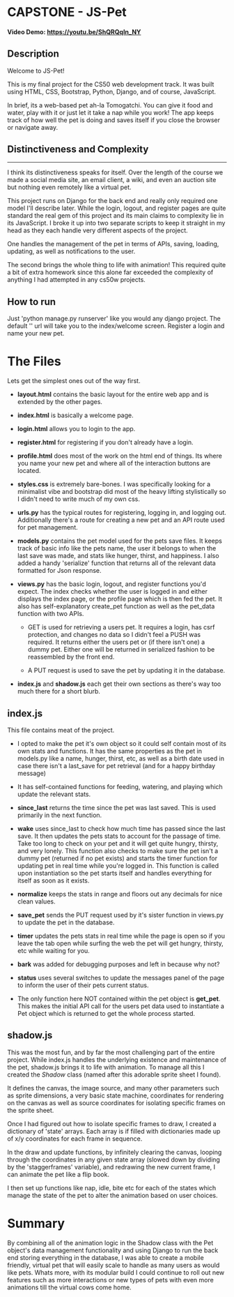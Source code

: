 CAPSTONE - JS-Pet
====
#### Video Demo:  <https://youtu.be/ShQRQqIn_NY>
Description
----
Welcome to JS-Pet!

This is my final project for the CS50 web development track. It was built using HTML, CSS, Bootstrap, Python, Django, and of course, JavaScript.

In brief, its a web-based pet ah-la Tomogatchi.
You can give it food and water, play with it or just let it take a nap while you work! The app keeps track of how well the pet is doing and saves itself if you close the browser or navigate away.

Distinctiveness and Complexity
----
****
I think its distinctiveness speaks for itself. Over the length of the course we made a social media site, an email client, a wiki, and even an auction site but nothing even remotely like a virtual pet.

This project runs on Django for the back end and really only required one model I'll describe later. While the login, logout, and register pages are quite standard the real gem of this project and its main claims to complexity lie in its JavaScript. I broke it up into two separate scripts to keep it straight in my head as they each handle very different aspects of the project.

One handles the management of the pet in terms of APIs, saving, loading, updating, as well as notifications to the user.

The second brings the whole thing to life with animation! This required quite a bit of extra homework since this alone far exceeded the complexity of anything I had attempted in any cs50w projects.

How to run
----
Just 'python manage.py runserver' like you would any django project. The default '' url will take you to the index/welcome screen. Register a login and name your new pet.

The Files
====
Lets get the simplest ones out of the way first.
* __layout.html__ contains the basic layout for the entire web app and is extended by the other pages.

* __index.html__ is basically a welcome page.
* __login.html__ allows you to login to the app.
* __register.html__ for registering if you don't already have a login.
* __profile.html__ does most of the work on the html end of things. Its where you name your new pet and where all of the interaction buttons are located.
* __styles.css__ is extremely bare-bones. I was specifically looking for a minimalist vibe and bootstrap did most of the heavy lifting stylistically so I didn't need to write much of my own css.
* __urls.py__ has the typical routes for registering, logging in, and logging out. Additionally there's a route for creating a new pet and an API route used for pet management.
* __models.py__ contains the pet model used for the pets save files. It keeps track of basic info like the pets name, the user it belongs to when the last save was made, and stats like hunger, thirst, and happiness. I also added a handy 'serialize' function that returns all of the relevant data formatted for Json response.
* __views.py__ has the basic login, logout, and register functions you'd expect. The index checks whether the user is logged in and either displays the index page, or the profile page which is then fed the pet. It also has self-explanatory create_pet function as well as the pet_data function with two APIs.
    * GET is used for retrieving a users pet. It requires a login, has csrf protection, and changes no data so I didn't feel a PUSH was required. It returns either the users pet or (if there isn't one) a dummy pet. Either one will be returned in serialized fashion to be reassembled by the front end.
  
    * A PUT request is used to save the pet by updating it in the database.
* __index.js__ and __shadow.js__ each get their own sections as there's way too much there for a short blurb.

index.js
----
This file contains meat of the project.
* I opted to make the pet it's own object so it could self contain most of its own stats and functions. It has the same properties as the pet in models.py like a name, hunger, thirst, etc, as well as a birth date used in case there isn't a last_save for pet retrieval (and for a happy birthday message)

* It has self-contained functions for feeding, watering, and playing which update the relevant stats.
* __since_last__ returns the time since the pet was last saved. This is used primarily in the next function.
* __wake__ uses since_last to check how much time has passed since the last save. It then updates the pets stats to account for the passage of time. Take too long to check on your pet and it will get quite hungry, thirsty, and very lonely. This function also checks to make sure the pet isn't a dummy pet (returned if no pet exists) and starts the timer function for updating pet in real time while you're logged in. This function is called upon instantiation so the pet starts itself and handles everything for itself as soon as it exists.
* __normalize__ keeps the stats in range and floors out any decimals for nice clean values.
* __save_pet__ sends the PUT request used by it's sister function in views.py to update the pet in the database.
* __timer__ updates the pets stats in real time while the page is open so if you leave the tab open while surfing the web the pet will get hungry, thirsty, etc while waiting for you.
* __bark__ was added for debugging purposes and left in because why not?
* __status__ uses several switches to update the messages panel of the page to inform the user of their pets current status.
* The only function here NOT contained within the pet object is __get_pet__. This makes the initial API call for the users pet data used  to instantiate a Pet object which is returned to get the whole process started.

shadow.js
----
This was the most fun, and by far the most challenging part of the entire project. 
While index.js handles the underlying existence and maintenance of the pet, shadow.js brings it to life with animation. To manage all this I created the _Shadow_ class (named after this adorable sprite sheet I found).

It defines the canvas, the image source, and many other parameters such as sprite dimensions, a very basic state machine, coordinates for rendering on the canvas as well as source coordinates for isolating specific frames on the sprite sheet.

Once I had figured out how to isolate specific frames to draw, I created a dictionary of 'state' arrays. Each array is if filled with dictionaries made up of x/y coordinates for each frame in sequence.

In the draw and update functions, by infinitely clearing the canvas, looping through the coordinates in any given state array (slowed down by dividing by the 'staggerframes' variable), and redrawing the new current frame, I can animate the pet like a flip book.

I then set up functions like nap, idle, bite etc for each of the states which manage the state of the pet to alter the animation based on user choices.

Summary
====
By combining all of the animation logic in the Shadow class with the Pet object's data management functionality and using Django to run the back end storing everything in the database, I was able to create a mobile friendly, virtual pet that will easily scale to handle as many users as would like pets. Whats more, with its modular build I could continue to roll out new features such as more interactions or new types of pets with even more animations till the virtual cows come home.
